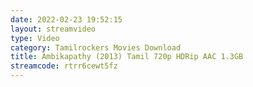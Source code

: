 ```yaml
---
date: 2022-02-23 19:52:15
layout: streamvideo
type: Video
category: Tamilrockers Movies Download
title: Ambikapathy (2013) Tamil 720p HDRip AAC 1.3GB
streamcode: rtrr6cewt5fz
---
```

